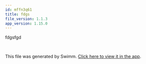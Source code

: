 ```yaml
---
id: mffn3q61
title: fdgs
file_version: 1.1.3
app_version: 1.15.0
---
```


fdgsfgd

<br/>

This file was generated by Swimm. [Click here to view it in the app](http://localhost:5000/repos/Z2l0aHViJTNBJTNBYWJzZWlsLWNwcCUzQSUzQXNhYXItc3dpbW0=/docs/mffn3q61).
